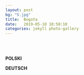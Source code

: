 ```yaml
---
layout: post
bg: "5.jpg"
title:  Bogota
date:   2019-05-10 10:50:10 
categories: jekyll photo-gallery
---
```


<br><br>

<b>POLSKI</b>

<b>DEUTSCH</b>